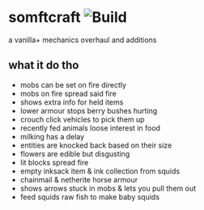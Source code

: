 # somftcraft ![Build](https://github.com/DeflatedPickle/somftcraft/actions/workflows/gradle-build.yml/badge.svg)
a vanilla+ mechanics overhaul and additions

## what it do tho
- mobs can be set on fire directly
- mobs on fire spread said fire
- shows extra info for held items
- lower armour stops berry bushes hurting
- crouch click vehicles to pick them up
- recently fed animals loose interest in food
- milking has a delay
- entities are knocked back based on their size
- flowers are edible but disgusting
- lit blocks spread fire
- empty inksack item & ink collection from squids
- chainmail & netherite horse armour
- shows arrows stuck in mobs & lets you pull them out
- feed squids raw fish to make baby squids

